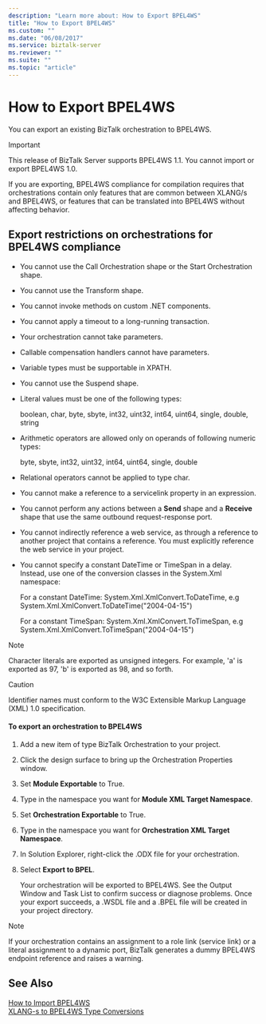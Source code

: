 ```yaml
---
description: "Learn more about: How to Export BPEL4WS"
title: "How to Export BPEL4WS"
ms.custom: ""
ms.date: "06/08/2017"
ms.service: biztalk-server
ms.reviewer: ""
ms.suite: ""
ms.topic: "article"
---
```

# How to Export BPEL4WS
You can export an existing BizTalk orchestration to BPEL4WS.  
  
> [!IMPORTANT]
>  This release of BizTalk Server supports BPEL4WS 1.1. You cannot import or export BPEL4WS 1.0.  
  
 If you are exporting, BPEL4WS compliance for compilation requires that orchestrations contain only features that are common between XLANG/s and BPEL4WS, or features that can be translated into BPEL4WS without affecting behavior.  
  
## Export restrictions on orchestrations for BPEL4WS compliance  
  
-   You cannot use the Call Orchestration shape or the Start Orchestration shape.  
  
-   You cannot use the Transform shape.  
  
-   You cannot invoke methods on custom .NET components.  
  
-   You cannot apply a timeout to a long-running transaction.  
  
-   Your orchestration cannot take parameters.  
  
-   Callable compensation handlers cannot have parameters.  
  
-   Variable types must be supportable in XPATH.  
  
-   You cannot use the Suspend shape.  
  
-   Literal values must be one of the following types:  
  
     boolean, char, byte, sbyte, int32, uint32, int64, uint64, single, double, string  
  
-   Arithmetic operators are allowed only on operands of following numeric types:  
  
     byte, sbyte, int32, uint32, int64, uint64, single, double  
  
-   Relational operators cannot be applied to type char.  
  
-   You cannot make a reference to a servicelink property in an expression.  
  
-   You cannot perform any actions between a **Send** shape and a **Receive** shape that use the same outbound request-response port.  
  
-   You cannot indirectly reference a web service, as through a reference to another project that contains a reference. You must explicitly reference the web service in your project.  
  
-   You cannot specify a constant DateTime or TimeSpan in a delay. Instead, use one of the conversion classes in the System.Xml namespace:  
  
     For a constant DateTime: System.Xml.XmlConvert.ToDateTime, e.g System.Xml.XmlConvert.ToDateTime("2004-04-15")  
  
     For a constant TimeSpan: System.Xml.XmlConvert.ToTimeSpan, e.g System.Xml.XmlConvert.ToTimeSpan("2004-04-15")  
  
> [!NOTE]
>  Character literals are exported as unsigned integers. For example, 'a' is exported as 97, 'b' is exported as 98, and so forth.  
  
> [!CAUTION]
>  Identifier names must conform to the W3C Extensible Markup Language (XML) 1.0 specification.  
  
#### To export an orchestration to BPEL4WS  
  
1.  Add a new item of type BizTalk Orchestration to your project.  
  
2.  Click the design surface to bring up the Orchestration Properties window.  
  
3.  Set **Module Exportable** to True.  
  
4.  Type in the namespace you want for **Module XML Target Namespace**.  
  
5.  Set **Orchestration Exportable** to True.  
  
6.  Type in the namespace you want for **Orchestration XML Target Namespace**.  
  
7.  In Solution Explorer, right-click the .ODX file for your orchestration.  
  
8.  Select **Export to BPEL**.  
  
     Your orchestration will be exported to BPEL4WS. See the Output Window and Task List to confirm success or diagnose problems. Once your export succeeds, a .WSDL file and a .BPEL file will be created in your project directory.  
  
> [!NOTE]
>  If your orchestration contains an assignment to a role link (service link) or a literal assignment to a dynamic port, BizTalk generates a dummy BPEL4WS endpoint reference and raises a warning.  
  
## See Also  
 [How to Import BPEL4WS](../core/how-to-import-bpel4ws.md)   
 [XLANG-s to BPEL4WS Type Conversions](../core/xlang-s-to-bpel4ws-type-conversions.md)
